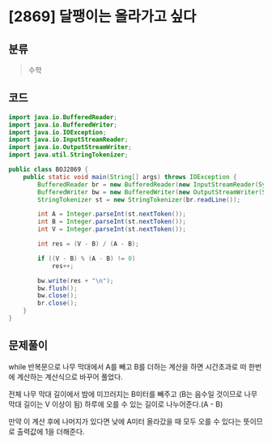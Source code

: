# [2869] 달팽이는 올라가고 싶다

## 분류
> 수학

## 코드
```java
import java.io.BufferedReader;
import java.io.BufferedWriter;
import java.io.IOException;
import java.io.InputStreamReader;
import java.io.OutputStreamWriter;
import java.util.StringTokenizer;

public class BOJ2869 {
	public static void main(String[] args) throws IOException {
		BufferedReader br = new BufferedReader(new InputStreamReader(System.in));
		BufferedWriter bw = new BufferedWriter(new OutputStreamWriter(System.out));
		StringTokenizer st = new StringTokenizer(br.readLine());

		int A = Integer.parseInt(st.nextToken());
		int B = Integer.parseInt(st.nextToken());
		int V = Integer.parseInt(st.nextToken());

		int res = (V - B) / (A - B);

		if ((V - B) % (A - B) != 0)
			res++;

		bw.write(res + "\n");
		bw.flush();
		bw.close();
		br.close();
	}
}
```

## 문제풀이

while 반복문으로 나무 막대에서 A를 빼고 B를 더하는 계산을 하면 시간초과로 떠 한번에 계산하는 계산식으로 바꾸어 풀었다.

전체 나무 막대 길이에서 밤에 미끄러지는 B미터를 빼주고 (B는 음수일 것이므로 나무 막대 길이는 V 이상이 됨) 하루에 오를 수 있는 길이로 나누어준다.(A - B)

만약 이 계산 후에 나머지가 있다면 낮에 A미터 올라갔을 때 모두 오를 수 있다는 뜻이므로 출력값에 1을 더해준다.
